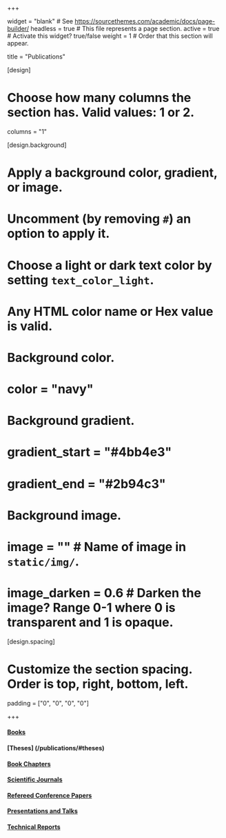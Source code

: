+++

widget = "blank"  # See https://sourcethemes.com/academic/docs/page-builder/
headless = true  # This file represents a page section.
active = true  # Activate this widget? true/false
weight = 1  # Order that this section will appear.

title = "Publications"

[design]
  # Choose how many columns the section has. Valid values: 1 or 2.
  columns = "1"

[design.background]
  # Apply a background color, gradient, or image.
  #   Uncomment (by removing `#`) an option to apply it.
  #   Choose a light or dark text color by setting `text_color_light`.
  #   Any HTML color name or Hex value is valid.

  # Background color.
  # color = "navy"
  
  # Background gradient.
  # gradient_start = "#4bb4e3"
  # gradient_end = "#2b94c3"
  
  # Background image.
  # image = ""  # Name of image in `static/img/`.
  # image_darken = 0.6  # Darken the image? Range 0-1 where 0 is transparent and 1 is opaque.

[design.spacing]
  # Customize the section spacing. Order is top, right, bottom, left.
  padding = ["0", "0", "0", "0"]


+++

#### [Books](/publications/#books) 
#### [Theses] (/publications/#theses) 
#### [Book Chapters](/publications/#chapters) 
#### [Scientific Journals](/publications/#journals) 
#### [Refereed Conference Papers](/publications/#conferences) 
#### [Presentations and Talks](/publications/#talks) 
#### [Technical Reports](/publications/#reports)

